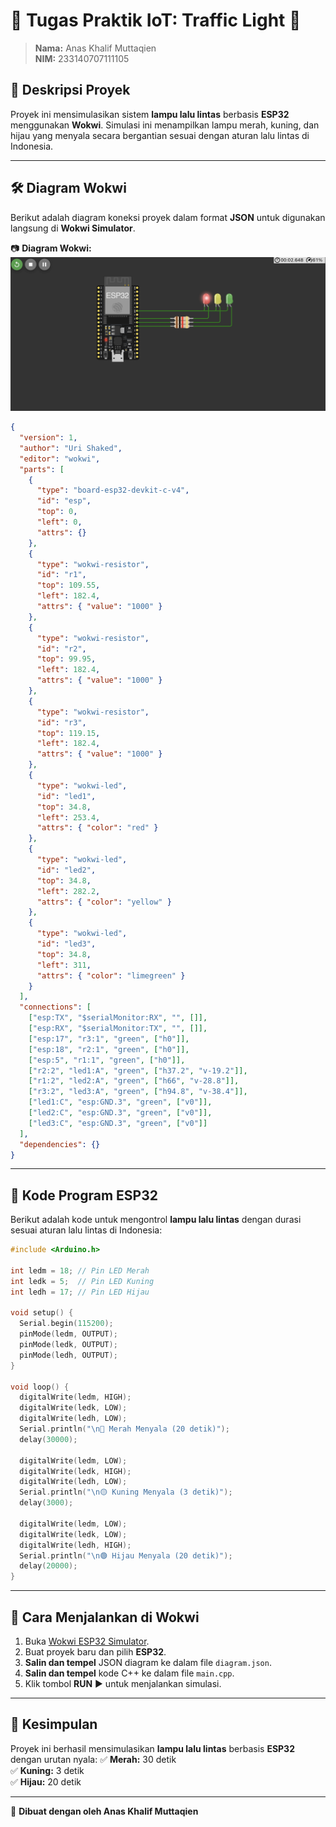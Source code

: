 # 📌 Tugas Praktik IoT: Traffic Light 🚦

> **Nama:** Anas Khalif Muttaqien  
> **NIM:** 233140707111105

## 📖 **Deskripsi Proyek**

Proyek ini mensimulasikan sistem **lampu lalu lintas** berbasis **ESP32** menggunakan **Wokwi**. Simulasi ini menampilkan lampu merah, kuning, dan hijau yang menyala secara bergantian sesuai dengan aturan lalu lintas di Indonesia.

---

## 🛠 **Diagram Wokwi**

Berikut adalah diagram koneksi proyek dalam format **JSON** untuk digunakan langsung di **Wokwi Simulator**.

📷 **Diagram Wokwi:**  
![Wokwi Diagram](wokwi-diagram.jpeg)

```json
{
  "version": 1,
  "author": "Uri Shaked",
  "editor": "wokwi",
  "parts": [
    {
      "type": "board-esp32-devkit-c-v4",
      "id": "esp",
      "top": 0,
      "left": 0,
      "attrs": {}
    },
    {
      "type": "wokwi-resistor",
      "id": "r1",
      "top": 109.55,
      "left": 182.4,
      "attrs": { "value": "1000" }
    },
    {
      "type": "wokwi-resistor",
      "id": "r2",
      "top": 99.95,
      "left": 182.4,
      "attrs": { "value": "1000" }
    },
    {
      "type": "wokwi-resistor",
      "id": "r3",
      "top": 119.15,
      "left": 182.4,
      "attrs": { "value": "1000" }
    },
    {
      "type": "wokwi-led",
      "id": "led1",
      "top": 34.8,
      "left": 253.4,
      "attrs": { "color": "red" }
    },
    {
      "type": "wokwi-led",
      "id": "led2",
      "top": 34.8,
      "left": 282.2,
      "attrs": { "color": "yellow" }
    },
    {
      "type": "wokwi-led",
      "id": "led3",
      "top": 34.8,
      "left": 311,
      "attrs": { "color": "limegreen" }
    }
  ],
  "connections": [
    ["esp:TX", "$serialMonitor:RX", "", []],
    ["esp:RX", "$serialMonitor:TX", "", []],
    ["esp:17", "r3:1", "green", ["h0"]],
    ["esp:18", "r2:1", "green", ["h0"]],
    ["esp:5", "r1:1", "green", ["h0"]],
    ["r2:2", "led1:A", "green", ["h37.2", "v-19.2"]],
    ["r1:2", "led2:A", "green", ["h66", "v-28.8"]],
    ["r3:2", "led3:A", "green", ["h94.8", "v-38.4"]],
    ["led1:C", "esp:GND.3", "green", ["v0"]],
    ["led2:C", "esp:GND.3", "green", ["v0"]],
    ["led3:C", "esp:GND.3", "green", ["v0"]]
  ],
  "dependencies": {}
}
```

---

## 📝 **Kode Program ESP32**

Berikut adalah kode untuk mengontrol **lampu lalu lintas** dengan durasi sesuai aturan lalu lintas di Indonesia:

```cpp
#include <Arduino.h>

int ledm = 18; // Pin LED Merah
int ledk = 5;  // Pin LED Kuning
int ledh = 17; // Pin LED Hijau

void setup() {
  Serial.begin(115200);
  pinMode(ledm, OUTPUT);
  pinMode(ledk, OUTPUT);
  pinMode(ledh, OUTPUT);
}

void loop() {
  digitalWrite(ledm, HIGH);
  digitalWrite(ledk, LOW);
  digitalWrite(ledh, LOW);
  Serial.println("\n🔴 Merah Menyala (20 detik)");
  delay(30000);

  digitalWrite(ledm, LOW);
  digitalWrite(ledk, HIGH);
  digitalWrite(ledh, LOW);
  Serial.println("\n🟡 Kuning Menyala (3 detik)");
  delay(3000);

  digitalWrite(ledm, LOW);
  digitalWrite(ledk, LOW);
  digitalWrite(ledh, HIGH);
  Serial.println("\n🟢 Hijau Menyala (20 detik)");
  delay(20000);
}
```

---

## 🚀 **Cara Menjalankan di Wokwi**

1. Buka [Wokwi ESP32 Simulator](https://wokwi.com/).
2. Buat proyek baru dan pilih **ESP32**.
3. **Salin dan tempel** JSON diagram ke dalam file `diagram.json`.
4. **Salin dan tempel** kode C++ ke dalam file `main.cpp`.
5. Klik tombol **RUN** ▶ untuk menjalankan simulasi.

---

## 📌 **Kesimpulan**

Proyek ini berhasil mensimulasikan **lampu lalu lintas** berbasis **ESP32** dengan urutan nyala:
✅ **Merah:** 30 detik  
✅ **Kuning:** 3 detik  
✅ **Hijau:** 20 detik

---

🔗 **Dibuat dengan oleh Anas Khalif Muttaqien**
